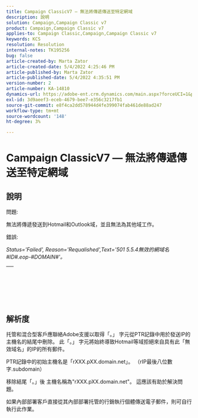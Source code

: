 ```yaml
---
title: Campaign ClassicV7 — 無法將傳遞傳送至特定網域
description: 說明
solution: Campaign,Campaign Classic v7
product: Campaign,Campaign Classic v7
applies-to: Campaign Classic,Campaign,Campaign Classic v7
keywords: KCS
resolution: Resolution
internal-notes: TK195256
bug: false
article-created-by: Marta Zator
article-created-date: 5/4/2022 4:25:46 PM
article-published-by: Marta Zator
article-published-date: 5/4/2022 4:35:51 PM
version-number: 2
article-number: KA-14810
dynamics-url: https://adobe-ent.crm.dynamics.com/main.aspx?forceUCI=1&pagetype=entityrecord&etn=knowledgearticle&id=071673d8-c6cb-ec11-a7b5-6045bd00d4f5
exl-id: 3d9aeef3-eceb-4679-bee7-e356c3217fb1
source-git-commit: e8f4ca2dd578944d4fe399074fab461de88ad247
workflow-type: tm+mt
source-wordcount: '148'
ht-degree: 3%

---
```


# Campaign ClassicV7 — 無法將傳遞傳送至特定網域

## 說明


問題:

無法將傳遞發送到Hotmail和Outlook域，並且無法為其他域工作。



錯誤:

*Status=&#39;Failed&#39;, Reason=&#39;Requalished&#39;,Text=&#39;501 5.5.4無效的網域名#ID#.eop-#DOMAIN#&#39;。*


|   |
| --- |

<br><br> <br>

## 解析度


托管和混合型客戶應聯絡Adobe支援以取得「。」 字元從PTR記錄中用於發送IP的主機名的結尾中刪除。 此「。」 字元將始終導致Hotmail等域拒絕來自具有此「無效域名」的IP的所有郵件。

PTR記錄中的初始主機名是「rXXX.pXX.domain.net」。 （rIP最後八位數字.subdomain）

移除結尾「。」後 主機名稱為&quot;rXXX.pXX.domain.net&quot;。 這應該有助於解決問題。

如果內部部署客戶直接從其內部部署托管的行銷執行個體傳送電子郵件，則可自行執行此作業。
